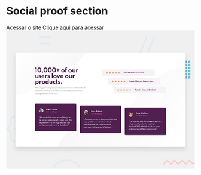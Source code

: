 #  Social proof section
Acessar o site [Clique aqui para acessar](https://celiofagundes.github.io/social-proof-section/)
![Design preview for the Social proof section coding challenge](./design/desktop-preview.jpg)

